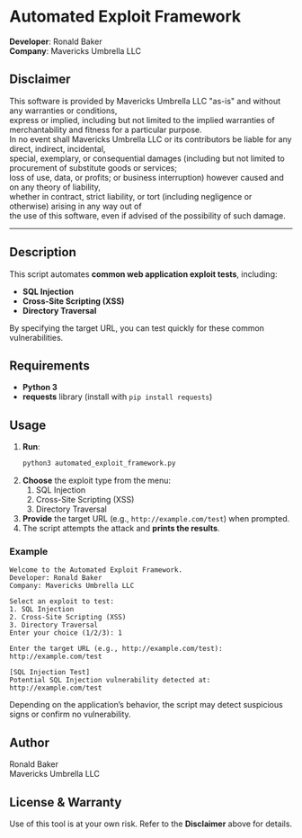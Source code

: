 # Automated Exploit Framework

**Developer**: Ronald Baker  
**Company**: Mavericks Umbrella LLC  

## Disclaimer

This software is provided by Mavericks Umbrella LLC "as-is" and without any warranties or conditions,  
express or implied, including but not limited to the implied warranties of merchantability and fitness for a particular purpose.  
In no event shall Mavericks Umbrella LLC or its contributors be liable for any direct, indirect, incidental,  
special, exemplary, or consequential damages (including but not limited to procurement of substitute goods or services;  
loss of use, data, or profits; or business interruption) however caused and on any theory of liability,  
whether in contract, strict liability, or tort (including negligence or otherwise) arising in any way out of  
the use of this software, even if advised of the possibility of such damage.

---

## Description

This script automates **common web application exploit tests**, including:

- **SQL Injection**  
- **Cross-Site Scripting (XSS)**  
- **Directory Traversal**

By specifying the target URL, you can test quickly for these common vulnerabilities.  

## Requirements

- **Python 3**
- **requests** library (install with `pip install requests`)

## Usage

1. **Run**:
   ```bash
   python3 automated_exploit_framework.py
   ```
2. **Choose** the exploit type from the menu:
   1. SQL Injection
   2. Cross-Site Scripting (XSS)
   3. Directory Traversal
3. **Provide** the target URL (e.g., `http://example.com/test`) when prompted.
4. The script attempts the attack and **prints the results**.

### Example

```
Welcome to the Automated Exploit Framework.
Developer: Ronald Baker
Company: Mavericks Umbrella LLC

Select an exploit to test:
1. SQL Injection
2. Cross-Site Scripting (XSS)
3. Directory Traversal
Enter your choice (1/2/3): 1

Enter the target URL (e.g., http://example.com/test): http://example.com/test

[SQL Injection Test]
Potential SQL Injection vulnerability detected at: http://example.com/test
```

Depending on the application’s behavior, the script may detect suspicious signs or confirm no vulnerability.

## Author

Ronald Baker  
Mavericks Umbrella LLC

## License & Warranty

Use of this tool is at your own risk. Refer to the **Disclaimer** above for details.